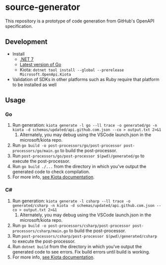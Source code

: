 # source-generator

This repository is a prototype of code generation from GitHub's OpenAPI specification.

## Development

- Install
	- [.NET 7](https://dotnet.microsoft.com/en-us/download/dotnet/7.0)
	- [Latest version of Go](https://go.dev/dl/)
	- Kiota: `dotnet tool install --global --prerelease Microsoft.OpenApi.Kiota`
- Validation of SDKs in other platforms such as Ruby require that platform to be installed as well

## Usage

### Go

1. Run generation: `kiota generate -l go --ll trace -o generated/go -n kiota -d schemas/updated/api.github.com.json --co > output.txt 2>&1`
	1. Alternately, you may debug using the VSCode launch.json in the microsoft/kiota repo.
1. Run `go build -o post-processors/go/post-processor post-processors/go/main.go` to build the post-processor.
1. Run `post-processors/go/post-processor $(pwd)/generated/go` to execute the post-processor.
1. Run `go build ./...` from the directory in which you've output the generated code to check compilation.
1. For more info, [see Kiota documentation](https://microsoft.github.io/kiota/get-started/go.html).
<!-- TODO(kfcampbell): create main.go file and run it -->

### C#

1. Run generation: `kiota generate -l csharp --ll trace -o generated/csharp -n kiota -d schemas/updated/api.github.com.json --co > output.txt 2>&1`
	1. Alternately, you may debug using the VSCode launch.json in the microsoft/kiota repo.
1. Run `go build -o post-processors/csharp/post-processor post-processors/csharp/main.go` to build the post-processor.
1. Run `post-processors/csharp/post-processor $(pwd)/generated/csharp` to execute the post-processor.
1. Run `dotnet build` from the directory in which you've output the generated code to see errors. Fix build errors until build is working.
1. For more info, [see Kiota documentation](https://microsoft.github.io/kiota/get-started/dotnet.html).
